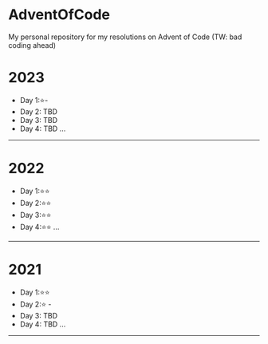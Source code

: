 # AdventOfCode

My personal repository for my resolutions on Advent of Code (TW: bad coding ahead)

# 2023

- Day 1:⭐-
- Day 2: TBD
- Day 3: TBD
- Day 4: TBD
...

---

# 2022

- Day 1:⭐⭐
- Day 2:⭐⭐
- Day 3:⭐⭐
- Day 4:⭐⭐
...

---

# 2021

- Day 1:⭐⭐
- Day 2:⭐ -
- Day 3: TBD
- Day 4: TBD
...

---
